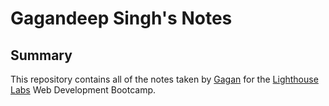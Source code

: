 # Gagandeep Singh's Notes

## Summary

This repository contains all of the notes taken by [Gagan](https://github.com/GSingh1994) for the [Lighthouse Labs](https://www.lighthouselabs.ca/) Web Development Bootcamp.
